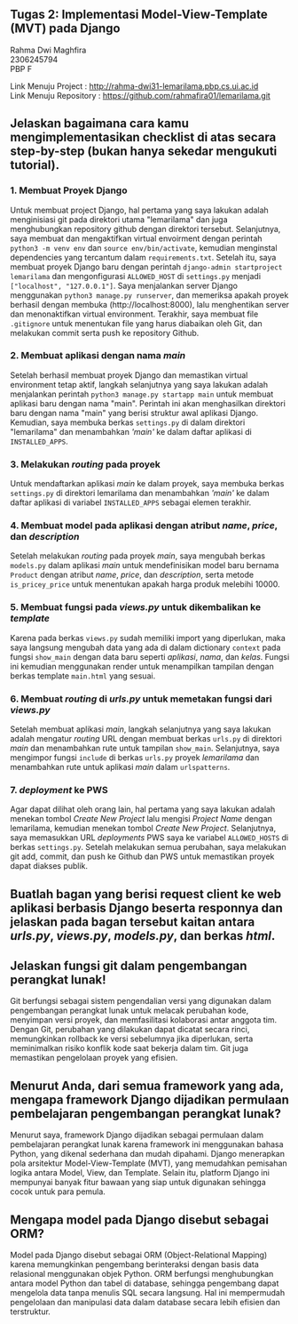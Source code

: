 ## Tugas 2: Implementasi Model-View-Template (MVT) pada Django
Rahma Dwi Maghfira  
2306245794  
PBP F

Link Menuju Project : http://rahma-dwi31-lemarilama.pbp.cs.ui.ac.id  
Link Menuju Repository : https://github.com/rahmafira01/lemarilama.git

## Jelaskan bagaimana cara kamu mengimplementasikan checklist di atas secara step-by-step (bukan hanya sekedar mengukuti tutorial). 
### 1. Membuat Proyek Django 
Untuk membuat project Django, hal pertama yang saya lakukan adalah menginisiasi git pada direktori utama "lemarilama" dan juga menghubungkan repository github dengan direktori tersebut. Selanjutnya, saya membuat dan mengaktifkan virtual envoirment dengan perintah ```python3 -m venv env``` dan ```source env/bin/activate```, kemudian menginstal dependencies yang tercantum dalam ```requirements.txt```. Setelah itu, saya membuat proyek Django baru dengan perintah ```django-admin startproject lemarilama``` dan mengonfigurasi ```ALLOWED_HOST``` di ```settings.py``` menjadi ```["localhost", "127.0.0.1"]```. Saya menjalankan server Django menggunakan ```python3 manage.py runserver```, dan memeriksa apakah proyek berhasil dengan membuka (http://localhost:8000), lalu menghentikan server dan menonaktifkan virtual environment. Terakhir, saya membuat file ```.gitignore``` untuk menentukan file yang harus diabaikan oleh Git, dan melakukan commit serta push ke repository Github.

### 2. Membuat aplikasi dengan nama *main*
Setelah berhasil membuat proyek Django dan memastikan virtual environment tetap aktif, langkah selanjutnya yang saya lakukan adalah menjalankan perintah ```python3 manage.py startapp main``` untuk membuat aplikasi baru dengan nama "main". Perintah ini akan menghasilkan direktori baru dengan nama "main" yang berisi struktur awal aplikasi Django. Kemudian, saya membuka berkas ```settings.py``` di dalam direktori "lemarilama" dan menambahkan *'main'* ke dalam daftar aplikasi di ```INSTALLED_APPS```. 

### 3. Melakukan *routing* pada proyek
Untuk mendaftarkan aplikasi *main* ke dalam proyek, saya membuka berkas ```settings.py``` di direktori lemarilama dan menambahkan *'main'* ke dalam daftar aplikasi di variabel ```INSTALLED_APPS``` sebagai elemen terakhir.  

### 4. Membuat model pada aplikasi dengan atribut *name*, *price*, dan *description*
Setelah melakukan *routing* pada proyek *main*, saya mengubah berkas ```models.py``` dalam aplikasi *main* untuk mendefinisikan model baru bernama ```Product``` dengan atribut *name*, *price*, dan *description*, serta metode ```is_pricey_price``` untuk menentukan apakah harga produk melebihi 10000.

### 5. Membuat fungsi pada *views.py* untuk dikembalikan ke *template*
Karena pada berkas ```views.py``` sudah memiliki import yang diperlukan, maka saya langsung mengubah data yang ada di dalam dictionary ```context``` pada fungsi ```show_main``` dengan data baru seperti *aplikasi*, *nama*, dan *kelas*. Fungsi ini kemudian menggunakan render untuk menampilkan tampilan dengan berkas template ```main.html``` yang sesuai. 

### 6. Membuat *routing* di *urls.py* untuk memetakan fungsi dari *views.py*
Setelah membuat aplikasi *main*, langkah selanjutnya yang saya lakukan adalah mengatur *routing* URL dengan membuat berkas ```urls.py``` di direktori *main* dan menambahkan rute untuk tampilan ```show_main```. Selanjutnya, saya mengimpor fungsi ```include``` di berkas ```urls.py``` proyek *lemarilama* dan menambahkan rute untuk aplikasi *main* dalam ```urlspatterns```. 

### 7. *deployment* ke PWS
Agar dapat dilihat oleh orang lain, hal pertama yang saya lakukan adalah menekan tombol *Create New Project* lalu mengisi *Project Name* dengan lemarilama, kemudian menekan tombol *Create New Project*. Selanjutnya, saya memasukkan URL *deployments* PWS saya ke variabel ```ALLOWED_HOSTS``` di berkas ```settings.py```. Setelah melakukan semua perubahan, saya melakukan git add, commit, dan push ke Github dan PWS untuk memastikan proyek dapat diakses publik. 

## Buatlah bagan yang berisi request client ke web aplikasi berbasis Django beserta responnya dan jelaskan pada bagan tersebut kaitan antara *urls.py*, *views.py*, *models.py*, dan berkas *html*.


## Jelaskan fungsi git dalam pengembangan perangkat lunak!
Git berfungsi sebagai sistem pengendalian versi yang digunakan dalam pengembangan perangkat lunak untuk melacak perubahan kode, menyimpan versi proyek, dan memfasilitasi kolaborasi antar anggota tim. Dengan Git, perubahan yang dilakukan dapat dicatat secara rinci, memungkinkan rollback ke versi sebelumnya jika diperlukan, serta meminimalkan risiko konflik kode saat bekerja dalam tim. Git juga memastikan pengelolaan proyek yang efisien. 

## Menurut Anda, dari semua framework yang ada, mengapa framework Django dijadikan permulaan pembelajaran pengembangan perangkat lunak?
Menurut saya, framework Django dijadikan sebagai permulaan dalam pembelajaran perangkat lunak karena framework ini menggunakan bahasa Python, yang dikenal sederhana dan mudah dipahami. Django menerapkan pola arsitektur Model-View-Template (MVT), yang memudahkan pemisahan logika antara Model, View, dan Template. Selain itu, platform Django ini mempunyai banyak fitur bawaan yang siap untuk digunakan sehingga cocok untuk para pemula.

## Mengapa model pada Django disebut sebagai ORM?
Model pada Django disebut sebagai ORM (Object-Relational Mapping) karena memungkinkan pengembang berinteraksi dengan basis data relasional menggunakan objek Python. ORM berfungsi menghubungkan antara model Python dan tabel di database, sehingga pengembang dapat mengelola data tanpa menulis SQL secara langsung. Hal ini mempermudah pengelolaan dan manipulasi data dalam database secara lebih efisien dan terstruktur.